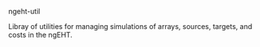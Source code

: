 ngeht-util

Libray of utilities for managing simulations of arrays, sources, targets, and costs in the ngEHT.
